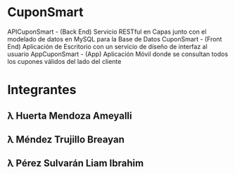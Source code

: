 # CuponSmart
APICuponSmart - (Back End) Servicio RESTful en Capas junto con el modelado de datos en MySQL para la Base de Datos
CuponSmart - (Front End) Aplicación de Escritorio con un servicio de diseño de interfaz al usuario
AppCuponSmart - (App) Aplicación Móvil donde se consultan todos los cupones válidos del lado del cliente


# Integrantes
## λ Huerta Mendoza Ameyalli
## λ Méndez Trujillo Breayan
## λ Pérez Sulvarán Liam Ibrahim
